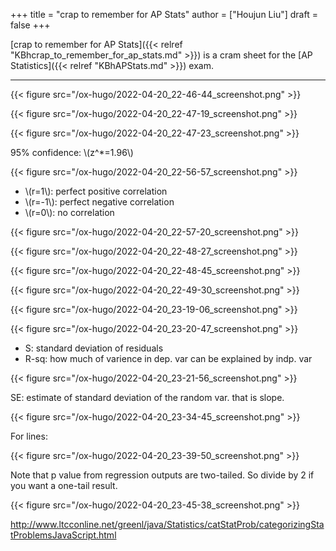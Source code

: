 +++
title = "crap to remember for AP Stats"
author = ["Houjun Liu"]
draft = false
+++

[crap to remember for AP Stats]({{< relref "KBhcrap_to_remember_for_ap_stats.md" >}}) is a cram sheet for the [AP Statistics]({{< relref "KBhAPStats.md" >}}) exam.

---

{{< figure src="/ox-hugo/2022-04-20_22-46-44_screenshot.png" >}}

{{< figure src="/ox-hugo/2022-04-20_22-47-19_screenshot.png" >}}

{{< figure src="/ox-hugo/2022-04-20_22-47-23_screenshot.png" >}}

95% confidence: \\(z^\*=1.96\\)

{{< figure src="/ox-hugo/2022-04-20_22-56-57_screenshot.png" >}}

-   \\(r=1\\): perfect positive correlation
-   \\(r=-1\\): perfect negative correlation
-   \\(r=0\\): no correlation

{{< figure src="/ox-hugo/2022-04-20_22-57-20_screenshot.png" >}}

{{< figure src="/ox-hugo/2022-04-20_22-48-27_screenshot.png" >}}

{{< figure src="/ox-hugo/2022-04-20_22-48-45_screenshot.png" >}}

{{< figure src="/ox-hugo/2022-04-20_22-49-30_screenshot.png" >}}

{{< figure src="/ox-hugo/2022-04-20_23-19-06_screenshot.png" >}}

{{< figure src="/ox-hugo/2022-04-20_23-20-47_screenshot.png" >}}

-   S: standard deviation of residuals
-   R-sq: how much of varience in dep. var can be explained by indp. var

{{< figure src="/ox-hugo/2022-04-20_23-21-56_screenshot.png" >}}

SE: estimate of standard deviation of the random var. that is slope.

{{< figure src="/ox-hugo/2022-04-20_23-34-45_screenshot.png" >}}

For lines:

{{< figure src="/ox-hugo/2022-04-20_23-39-50_screenshot.png" >}}

Note that p value from regression outputs are two-tailed. So divide by 2 if you want a one-tail result.

{{< figure src="/ox-hugo/2022-04-20_23-45-38_screenshot.png" >}}

<http://www.ltcconline.net/greenl/java/Statistics/catStatProb/categorizingStatProblemsJavaScript.html>